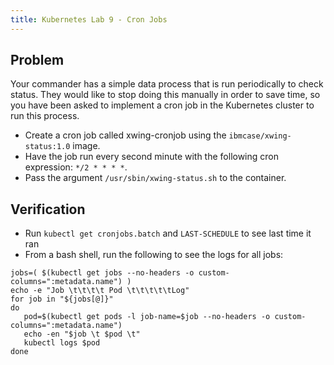 ```yaml
---
title: Kubernetes Lab 9 - Cron Jobs
---
```


## Problem

Your commander has a simple data process that is run periodically to check status. They would like to stop doing this manually in order to save time, so you have been asked to implement a cron job in the Kubernetes cluster to run this process. 
 - Create a cron job called xwing-cronjob using the `ibmcase/xwing-status:1.0` image. 
 - Have the job run every second minute with the following cron expression: `*/2 * * * *`.
 - Pass the argument `/usr/sbin/xwing-status.sh` to the container.

## Verification

- Run `kubectl get cronjobs.batch` and `LAST-SCHEDULE` to see last time it ran
- From a bash shell, run the following to see the logs for all jobs:

```
jobs=( $(kubectl get jobs --no-headers -o custom-columns=":metadata.name") )
echo -e "Job \t\t\t\t Pod \t\t\t\t\tLog"
for job in "${jobs[@]}"
do
   pod=$(kubectl get pods -l job-name=$job --no-headers -o custom-columns=":metadata.name")
   echo -en "$job \t $pod \t"
   kubectl logs $pod
done
```
